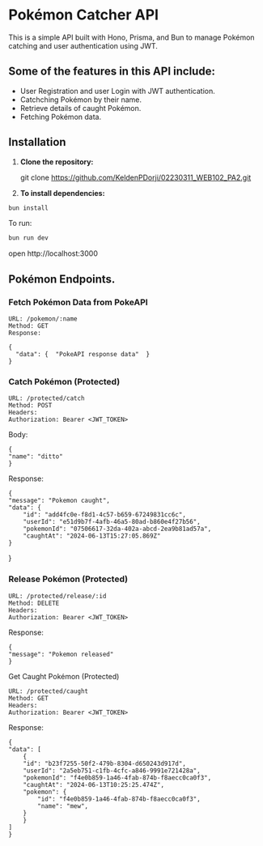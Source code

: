 # Pokémon Catcher API

This is a simple API built with Hono, Prisma, and Bun to manage Pokémon catching and user authentication using JWT.

## Some of the features in this API include:
- User Registration and user Login with JWT authentication.
- Catchching Pokémon by their name.
- Retrieve details of caught Pokémon.
- Fetching Pokémon data.


## Installation

1. **Clone the repository:**

   git clone <https://github.com/KeldenPDorji/02230311_WEB102_PA2.git>

2. **To install dependencies:**
```sh
bun install
```

To run:
```sh
bun run dev
```

open http://localhost:3000


## Pokémon Endpoints.
### Fetch Pokémon Data from PokeAPI

    URL: /pokemon/:name
    Method: GET
    Response:

    {
      "data": {  "PokeAPI response data"  }
    }

### Catch Pokémon (Protected)

    URL: /protected/catch
    Method: POST
    Headers:
    Authorization: Bearer <JWT_TOKEN>

Body:

    {
    "name": "ditto"
    }

Response:

    {
    "message": "Pokemon caught",
    "data": {
        "id": "add4fc0e-f8d1-4c57-b659-67249831cc6c",
        "userId": "e51d9b7f-4afb-46a5-80ad-b860e4f27b56",
        "pokemonId": "07506617-32da-402a-abcd-2ea9b81ad57a",
        "caughtAt": "2024-06-13T15:27:05.869Z"
    }
}

### Release Pokémon (Protected)

    URL: /protected/release/:id
    Method: DELETE
    Headers:
    Authorization: Bearer <JWT_TOKEN>

Response:

    {
    "message": "Pokemon released"
    }

Get Caught Pokémon (Protected)

    URL: /protected/caught
    Method: GET
    Headers:
    Authorization: Bearer <JWT_TOKEN>

Response:

    {
    "data": [
        {
        "id": "b23f7255-50f2-479b-8304-d650243d917d",
        "userId": "2a5eb751-c1fb-4cfc-a846-9991e721428a",
        "pokemonId": "f4e0b859-1a46-4fab-874b-f8aecc0ca0f3",
        "caughtAt": "2024-06-13T10:25:25.474Z",
        "pokemon": {
            "id": "f4e0b859-1a46-4fab-874b-f8aecc0ca0f3",
            "name": "mew",
        }
        }
    ]
    }

